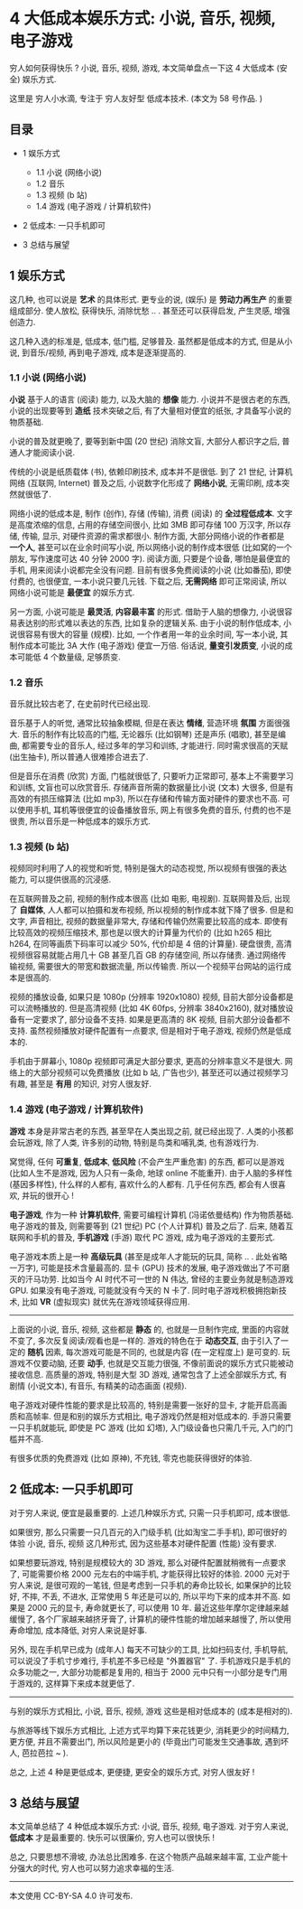 # 4 大低成本娱乐方式: 小说, 音乐, 视频, 电子游戏

穷人如何获得快乐 ? 小说, 音乐, 视频, 游戏,
本文简单盘点一下这 4 大低成本 (安全) 娱乐方式.

这里是 穷人小水滴, 专注于 穷人友好型 低成本技术. (本文为 58 号作品. )


## 目录

+ 1 娱乐方式

  - 1.1 小说 (网络小说)
  - 1.2 音乐
  - 1.3 视频 (b 站)
  - 1.4 游戏 (电子游戏 / 计算机软件)

+ 2 低成本: 一只手机即可

+ 3 总结与展望


## 1 娱乐方式

这几种, 也可以说是 **艺术** 的具体形式.
更专业的说, (娱乐) 是 **劳动力再生产** 的重要组成部分.
使人放松, 获得快乐, 消除忧愁 .. . 甚至还可以获得启发, 产生灵感, 增强创造力.

这几种入选的标准是, 低成本, 低门槛, 足够普及.
虽然都是低成本的方式, 但是从小说, 到音乐/视频, 再到电子游戏, 成本是逐渐提高的.

### 1.1 小说 (网络小说)

**小说** 基于人的语言 (阅读) 能力, 以及大脑的 **想像** 能力.
小说并不是很古老的东西, 小说的出现要等到 **造纸** 技术突破之后,
有了大量相对便宜的纸张, 才具备写小说的物质基础.

小说的普及就更晚了, 要等到新中国 (20 世纪) 消除文盲, 大部分人都识字之后,
普通人才能阅读小说.

传统的小说是纸质载体 (书), 依赖印刷技术, 成本并不是很低.
到了 21 世纪, 计算机网络 (互联网, Internet) 普及之后,
小说数字化形成了 **网络小说**, 无需印刷, 成本突然就很低了.

网络小说的低成本是, 制作 (创作), 存储 (传输), 消费 (阅读) 的 **全过程低成本**.
文字是高度浓缩的信息, 占用的存储空间很小, 比如 3MB 即可存储 100 万汉字,
所以存储, 传输, 显示, 对硬件资源的需求都很小.
制作方面, 大部分网络小说的作者都是 **一个人**, 甚至可以在业余时间写小说,
所以网络小说的制作成本很低 (比如窝的一个朋友, 写作速度可达 40 分钟 2000 字).
阅读方面, 只要是个设备, 哪怕是最便宜的手机, 用来阅读小说都完全没有问题.
目前有很多免费阅读的小说 (比如番茄), 即使付费的, 也很便宜, 一本小说只要几元钱.
下载之后, **无需网络** 即可正常阅读, 所以网络小说可能是 **最便宜** 的娱乐方式.

另一方面, 小说可能是 **最灵活**, **内容最丰富** 的形式.
借助于人脑的想像力, 小说很容易表达别的形式难以表达的东西, 比如复杂的逻辑关系.
由于小说的制作低成本, 小说很容易有很大的容量 (规模).
比如, 一个作者用一年的业余时间, 写一本小说,
其制作成本可能比 3A 大作 (电子游戏) 便宜一万倍.
俗话说, **量变引发质变**, 小说的成本可能低 4 个数量级, 足够质变.

### 1.2 音乐

音乐就比较古老了, 在史前时代已经出现.

音乐基于人的听觉, 通常比较抽象模糊, 但是在表达 **情绪**,
营造环境 **氛围** 方面很强大.
音乐的制作有比较高的门槛, 无论器乐 (比如钢琴) 还是声乐 (唱歌), 甚至是编曲,
都需要专业的音乐人, 经过多年的学习和训练, 才能进行.
同时需求很高的天赋 (出生抽卡), 所以普通人很难掺合进去了.

但是音乐在消费 (欣赏) 方面, 门槛就很低了, 只要听力正常即可,
基本上不需要学习和训练, 文盲也可以欣赏音乐.
存储声音所需的数据量比小说 (文本) 大很多, 但是有高效的有损压缩算法 (比如 mp3),
所以在存储和传输方面对硬件的要求也不高.
可以使用手机, 耳机等很便宜的设备播放音乐, 网上有很多免费的音乐, 付费的也不是很贵,
所以音乐是一种低成本的娱乐方式.

### 1.3 视频 (b 站)

视频同时利用了人的视觉和听觉, 特别是强大的动态视觉, 所以视频有很强的表达能力,
可以提供很高的沉浸感.

在互联网普及之前, 视频的制作成本很高 (比如 电影, 电视剧).
互联网普及后, 出现了 **自媒体**, 人人都可以拍摄和发布视频,
所以视频的制作成本就下降了很多.
但是和文字, 声音相比, 视频的数据量非常大, 存储和传输仍然需要比较高的成本.
即使有比较高效的视频压缩技术, 那也是以很大的计算量为代价的
(比如 h265 相比 h264, 在同等画质下码率可以减少 50%, 代价却是 4 倍的计算量).
硬盘很贵, 高清视频很容易就能占用几十 GB 甚至几百 GB 的存储空间, 所以存储贵.
通过网络传输视频, 需要很大的带宽和数据流量, 所以传输贵.
所以一个视频平台网站的运行成本是很高的.

视频的播放设备, 如果只是 1080p (分辨率 1920x1080) 视频,
目前大部分设备都是可以流畅播放的. 但是高清视频 (比如 4K 60fps, 分辨率 3840x2160),
就对播放设备有一定要求了, 部分设备不支持.
如果是更高清的 8K 视频, 目前大部分设备都不支持.
虽然视频播放对硬件配置有一点要求, 但是相对于电子游戏, 视频仍然是低成本的.

手机由于屏幕小, 1080p 视频即可满足大部分要求, 更高的分辨率意义不是很大.
网络上的大部分视频可以免费播放 (比如 b 站, 广告也少), 甚至还可以通过视频学习有趣,
甚至是 **有用** 的知识, 对穷人很友好.

### 1.4 游戏 (电子游戏 / 计算机软件)

**游戏** 本身是非常古老的东西, 甚至早在人类出现之前, 就已经出现了.
人类的小孩都会玩游戏, 除了人类, 许多别的动物, 特别是鸟类和哺乳类, 也有游戏行为.

窝觉得, 任何 **可重复**, **低成本**, **低风险** (不会产生严重危害) 的东西,
都可以是游戏 (比如人生不是游戏, 因为人只有一条命, 地球 online 不能重开).
由于人脑的多样性 (基因多样性), 什么样的人都有, 喜欢什么的人都有.
几乎任何东西, 都会有人很喜欢, 并玩的很开心 !

**电子游戏**, 作为一种 **计算机软件**,
需要可编程计算机 (冯诺依曼结构) 作为物质基础.
电子游戏的普及, 则需要等到 (21 世纪) PC (个人计算机) 普及之后了.
后来, 随着互联网和手机的普及, **手机游戏** (手游) 取代 PC 游戏,
成为电子游戏的主要形式.

电子游戏本质上是一种 **高级玩具** (甚至是成年人才能玩的玩具,
简称 .. . 此处省略一万字), 可能是技术含量最高的.
显卡 (GPU) 技术的发展, 电子游戏做出了不可磨灭的汗马功劳.
比如当今 AI 时代不可一世的 N 伟达, 曾经的主要业务就是制造游戏 GPU.
如果没有电子游戏, 可能就没有今天的 N 卡了.
同时电子游戏积极拥抱新技术, 比如 **VR** (虚拟现实) 就优先在游戏领域获得应用.

----

上面说的小说, 音乐, 视频, 这些都是 **静态** 的, 也就是一旦制作完成,
里面的内容就不变了, 多次反复阅读/观看也是一样的.
游戏的特色在于 **动态交互**, 由于引入了一定的 **随机** 因素,
每次游戏可能是不同的, 也就是内容 (在一定程度上) 是可变的.
玩游戏不仅要动脑, 还要 **动手**, 也就是交互能力很强,
不像前面说的娱乐方式只能被动接收信息.
高质量的游戏, 特别是大型 3D 游戏, 通常包含了上述全部娱乐方式,
有剧情 (小说文本), 有音乐, 有精美的动态画面 (视频).

电子游戏对硬件性能的要求是比较高的, 特别是需要一张好的显卡,
才能开启高画质和高帧率. 但是和别的娱乐方式相比, 电子游戏仍然是相对低成本的.
手游只需要一只手机就能玩, 即使是 PC 游戏 (比如 幻塔), 入门级设备也只需几千元,
入门的门槛并不高.

有很多优质的免费游戏 (比如 原神), 不充钱, 零克也能获得很好的体验.


## 2 低成本: 一只手机即可

对于穷人来说, 便宜是最重要的. 上述几种娱乐方式, 只需一只手机即可, 成本很低.

如果很穷, 那么只需要一只几百元的入门级手机 (比如淘宝二手手机),
即可很好的体验 小说, 音乐, 视频 这几种形式,
因为这些基本对硬件配置 (性能) 没有要求.

如果想要玩游戏, 特别是规模较大的 3D 游戏, 那么对硬件配置就稍微有一点要求了,
可能需要价格 2000 元左右的中端手机, 才能获得比较好的体验.
2000 元对于穷人来说, 是很可观的一笔钱, 但是考虑到一只手机的寿命比较长,
如果保护的比较好, 不摔, 不丢, 不进水, 正常使用 5 年还是可以的,
所以平均下来的成本并不高.
如果是 2000 元的显卡, 寿命就更长了, 可以使用 10 年.
最近这些年摩尔定律越来越缓慢了, 各个厂家越来越挤牙膏了,
计算机的硬件性能的增加越来越慢了, 所以使用寿命增加, 成本降低, 对穷人来说是好事.

另外, 现在手机早已成为 (成年人) 每天不可缺少的工具, 比如扫码支付, 手机导航,
可以说没了手机寸步难行, 手机差不多已经是 "外置器官" 了.
手机游戏只是手机的众多功能之一, 大部分功能都是复用的,
相当于 2000 元中只有一小部分是专门用于游戏的, 这样算下来成本就更低了.

----

与别的娱乐方式相比, 小说, 音乐, 视频, 游戏 这些是相对低成本的 (成本是相对的).

与旅游等线下娱乐方式相比, 上述方式平均算下来花钱更少, 消耗更少的时间精力,
更方便, 并且不需要出门, 所以风险是更小的 (毕竟出门可能发生交通事故, 遇到坏人,
芭拉芭拉 ~ ).

总之, 上述 4 种是更低成本, 更便捷, 更安全的娱乐方式, 对穷人很友好 !


## 3 总结与展望

本文简单总结了 4 种低成本娱乐方式: 小说, 音乐, 视频, 电子游戏.
对于穷人来说, **低成本** 才是最重要的. 快乐可以很廉价, 穷人也可以很快乐 !

总之, 只要思想不滑坡, 办法总比困难多.
在这个物质产品越来越丰富, 工业产能十分强大的时代, 穷人也可以努力追求幸福的生活.

----

本文使用 CC-BY-SA 4.0 许可发布.
